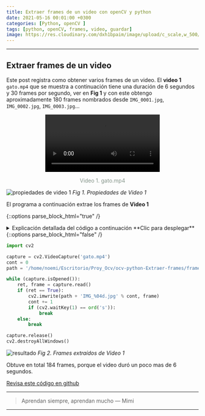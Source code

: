 ```yaml
---
title: Extraer frames de un video con openCV y python
date: 2021-05-16 00:01:00 +0300
categories: [Python, openCV ]
tags: [python, openCV, frames, video, guardar]   
image: https://res.cloudinary.com/dxh1bpaim/image/upload/c_scale,w_500/v1621263423/kipunaEC/extraerFrames/portada1_shwvpr.gif
---
```


***

## Extraer frames de un video

Este post registra como obtener varios frames de un video. 
El **video 1** `gato.mp4` que se muestra a continuación tiene una duración de 6 segundos y 30 frames por segundo, ver en **Fig 1** y con este obtengo aproximadamente 180 frames nombrados desde `IMG_0001.jpg`, `IMG_0002.jpg`, `IMG_0003.jpg`...

<center>
<video src="https://res.cloudinary.com/dxh1bpaim/video/upload/c_scale,w_250/v1621257471/kipunaEC/extraerFrames/gato_ujxhni.mp4" controls>
  Tu navegador no implementa el elemento <code>video</code>.
</video>
</center>
<center>
<p style="color: rgb(133,149,138);"> Video 1. gato.mp4 </p>
</center>

![propiedades de video 1](https://res.cloudinary.com/dxh1bpaim/image/upload/c_scale,w_360/v1621257677/kipunaEC/extraerFrames/propiedades_nztvq0.png)
_Fig 1. Propiedades de Video 1_

El programa a continuación extrae los frames de **Video 1**

{::options parse_block_html="true" /}

<details>
<summary markdown='span'> Explicación detallada del código a continuación **Clic para desplegar** 
</summary>

1. `import cv2` importar openCV
2. `capture = cv2.VideoCapture('gato.avi')` leer el archivo `gato.avi`
3. `cont = 0` contador iniciado en `0` se usará para nombrar consecutivamente los frames
4. `path = '/home/noemi/Escritorio/Proy_Ocv/ocv-python-Extraer-frames/frames/'` ubicación donde se almacenarán los frames extraídos
4. `while (capture.isOpened()):`
 * `capture.isOpened()` Devuelve `True` si la captura de video ya se ha inicializado.
5. `ret, frame = capture.read()`, usa el objeto `capture` para leer la información de la webCam
 * `frame` información del video frame por frame
 * `ret` valor booleano `TRUE` si `frame` es leído correctamente 
6. `if (ret == True)`, si `ret` es `True` ejecutará lo que este dentro de la sentencia `if`. 
7. `cv2.imwrite(path + 'IMG_%04d.jpg' % cont, frame)` escribe los frames en la ubicación especificada.
 * `path`dirección donde se guardarán los frames
 * `'IMG_%04d.jpg'` nombre de las imágenes, se guardará como `IMG_0001.jpg`, `IMG_0002.jpg`, `IMG_0003.jpg` ...
 * `cont += 1`la variable contador aumenta un valor en cada iteración
8. `if (cv2.waitKey(1) == ord('s')):`, sentencia  [if](https://docs.python.org/3/tutorial/controlflow.html) compara dos valores, si se presiona la tecla `s` cumple la condición termina el bucle. Revisar también [Cómo funciona (cv2.waitKey(1) & 0xFF) == ord(‘s’)
](../Mostrar-la-webCam-o-reproducir-un-video-openCV-python/#como-funciona-cv2waitkey1--0xff--ords) 
9. `capture.release()` para liberar la captura
10. `cv2.destroyAllWindows()` cerrar todas las ventanas

</details>
{::options parse_block_html="false" /} 
  

```python
import cv2

capture = cv2.VideoCapture('gato.mp4')
cont = 0
path = '/home/noemi/Escritorio/Proy_Ocv/ocv-python-Extraer-frames/frames/'

while (capture.isOpened()):
    ret, frame = capture.read()
    if (ret == True):
        cv2.imwrite(path + 'IMG_%04d.jpg' % cont, frame)    
        cont += 1
        if (cv2.waitKey(1) == ord('s')):
            break
    else:
        break

capture.release()
cv2.destroyAllWindows()
```

![resultado](https://res.cloudinary.com/dxh1bpaim/image/upload/c_scale,w_500/v1621223239/kipunaEC/extraerFrames/frames_tlvhvn.png)
_Fig 2. Frames extraídos de Video 1_

Obtuve en total 184 frames, porque el video duró un poco mas de 6 segundos. 

<a class="github-button" href="https://github.com/kipunaEc/Python-OpenCV-extraerFrames" data-style="mega">Revisa este código en github</a>
<script async defer src="https://buttons.github.io/buttons.js"></script>

*** 

> Aprendan siempre, aprendan mucho — Mimi

***

